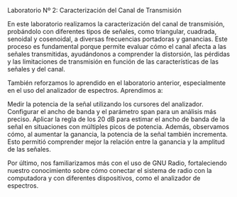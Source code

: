 Laboratorio Nº 2: Caracterización del Canal de Transmisión

En este laboratorio realizamos la caracterización del canal de transmisión, probándolo con diferentes tipos de señales, como triangular, cuadrada, senoidal y cosenoidal, a diversas frecuencias portadoras y ganancias. Este proceso es fundamental porque permite evaluar cómo el canal afecta a las señales transmitidas, ayudándonos a comprender la distorsión, las pérdidas y las limitaciones de transmisión en función de las características de las señales y del canal.

También reforzamos lo aprendido en el laboratorio anterior, especialmente en el uso del analizador de espectros. Aprendimos a:

Medir la potencia de la señal utilizando los cursores del analizador.
Configurar el ancho de banda y el parámetro span para un análisis más preciso.
Aplicar la regla de los 20 dB para estimar el ancho de banda de la señal en situaciones con múltiples picos de potencia.
Además, observamos cómo, al aumentar la ganancia, la potencia de la señal también incrementa. Esto permitió comprender mejor la relación entre la ganancia y la amplitud de las señales.

Por último, nos familiarizamos más con el uso de GNU Radio, fortaleciendo nuestro conocimiento sobre cómo conectar el sistema de radio con la computadora y con diferentes dispositivos, como el analizador de espectros.
